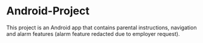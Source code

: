 # Android-Project

This project is an Android app that contains parental instructions, navigation and alarm features (alarm feature redacted due to employer request).

